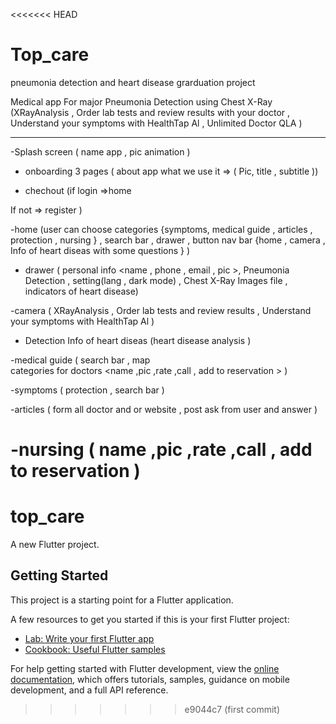 <<<<<<< HEAD
# Top_care
pneumonia detection and heart disease  grarduation project 

Medical app For major  Pneumonia Detection using Chest X-Ray 
(XRayAnalysis , Order lab tests and review results with your doctor , Understand your symptoms with HealthTap Al , Unlimited Doctor
QLA )

______________________________________________________________________________________________________________________________________

 -Splash screen
 ( name app  , pic animation ) 


- onboarding 3 pages 
( about app what we use it => 
( Pic, title , subtitle )) 


- chechout 
(if login =>home 

If not => register )

-home 
(user can choose categories {symptoms, medical guide , articles , protection , nursing } 
, search bar , drawer , 
button nav bar
 {home , camera ,   Info of heart diseas with some questions }  ) 


- drawer
 ( personal info <name , phone , email , pic >,
Pneumonia Detection , setting(lang , dark mode)  , 
Chest X-Ray Images file , indicators of heart disease) 


-camera 
( XRayAnalysis , Order lab tests and review results , Understand your symptoms with HealthTap Al )


- Detection Info of heart diseas 
(heart disease analysis ) 


-medical guide
 ( search bar , map <choose location to get area data >  
categories for doctors <name ,pic ,rate ,call  , add to reservation > )


-symptoms
( protection , search bar ) 


-articles 
( form all doctor  and or website , post ask from user and answer ) 


-nursing ( name ,pic ,rate ,call  , add to reservation )
=======
# top_care

A new Flutter project.

## Getting Started

This project is a starting point for a Flutter application.

A few resources to get you started if this is your first Flutter project:

- [Lab: Write your first Flutter app](https://docs.flutter.dev/get-started/codelab)
- [Cookbook: Useful Flutter samples](https://docs.flutter.dev/cookbook)

For help getting started with Flutter development, view the
[online documentation](https://docs.flutter.dev/), which offers tutorials,
samples, guidance on mobile development, and a full API reference.
>>>>>>> e9044c7 (first commit)
